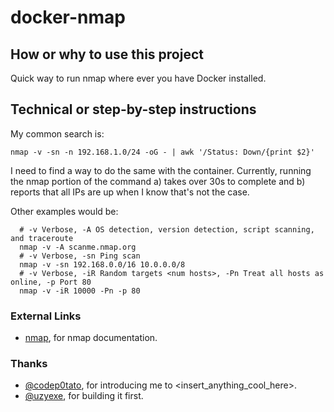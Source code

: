 # docker-nmap 


## How or why to use this project

Quick way to run nmap where ever you have Docker installed.

## Technical or step-by-step instructions

My common search is:
```
nmap -v -sn -n 192.168.1.0/24 -oG - | awk '/Status: Down/{print $2}'
```

I need to find a way to do the same with the container. Currently, running the nmap portion of the command a) takes over 30s to complete and b) reports that all IPs are up when I know that's not the case.

Other examples would be:
```
  # -v Verbose, -A OS detection, version detection, script scanning, and traceroute
  nmap -v -A scanme.nmap.org
  # -v Verbose, -sn Ping scan
  nmap -v -sn 192.168.0.0/16 10.0.0.0/8
  # -v Verbose, -iR Random targets <num hosts>, -Pn Treat all hosts as online, -p Port 80
  nmap -v -iR 10000 -Pn -p 80
```

### External Links

- [nmap](http://nmap.org), for nmap documentation.


### Thanks

- [@codep0tato](https://github.com/codep0tato), for introducing me to <insert_anything_cool_here>. 
- [@uzyexe](https://github.com/uzyexe), for building it first.
